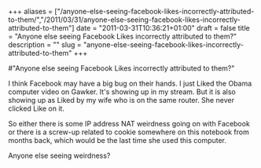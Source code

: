 +++
aliases = ["/anyone-else-seeing-facebook-likes-incorrectly-attributed-to-them/","/2011/03/31/anyone-else-seeing-facebook-likes-incorrectly-attributed-to-them"]
date = "2011-03-31T10:36:21+01:00"
draft = false
title = "Anyone else seeing Facebook Likes incorrectly attributed to them?"
description = ""
slug = "anyone-else-seeing-facebook-likes-incorrectly-attributed-to-them"
+++

#"Anyone else seeing Facebook Likes incorrectly attributed to them?"


 I think Facebook may have a big bug on their hands. I just Liked the Obama computer video on Gawker. It&#39;s showing up in my stream. But it is also showing up as Liked by my wife who is on the same router. She never clicked Like on it.<p /><div>So either there is some IP address NAT weirdness going on with Facebook or there is a screw-up related to cookie somewhere on this notebook from months back, which would be the last time she used this computer. <p /><div>Anyone else seeing weirdness?</div><p /></div>
 